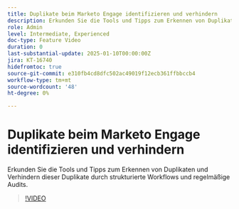 ```yaml
---
title: Duplikate beim Marketo Engage identifizieren und verhindern
description: Erkunden Sie die Tools und Tipps zum Erkennen von Duplikaten und Verhindern dieser Duplikate durch strukturierte Workflows und regelmäßige Audits.
role: Admin
level: Intermediate, Experienced
doc-type: Feature Video
duration: 0
last-substantial-update: 2025-01-10T00:00:00Z
jira: KT-16740
hidefromtoc: true
source-git-commit: e310fb4cd8dfc502ac49019f12ecb361ffbbccb4
workflow-type: tm+mt
source-wordcount: '48'
ht-degree: 0%

---
```



# Duplikate beim Marketo Engage identifizieren und verhindern

Erkunden Sie die Tools und Tipps zum Erkennen von Duplikaten und Verhindern dieser Duplikate durch strukturierte Workflows und regelmäßige Audits.

>[!VIDEO](https://video.tv.adobe.com/v/3429500/?learn=on&enablevpops)
